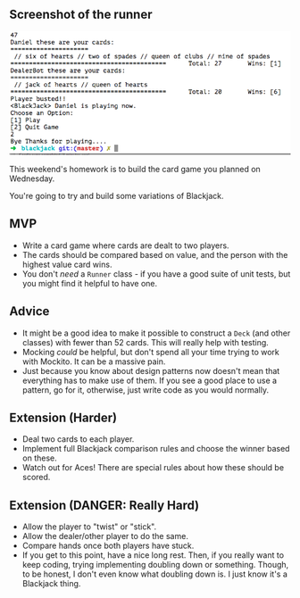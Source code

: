 ## Screenshot of the runner

![blackJack](https://github.com/danie16arrido/BlackJack/blob/master/Screen%20Shot%20Runner.png)

This weekend's homework is to build the card game you planned on Wednesday.

You're going to try and build some variations of Blackjack.

## MVP
- Write a card game where cards are dealt to two players.
- The cards should be compared based on value, and the person with the highest value card wins.
- You don't *need* a `Runner` class - if you have a good suite of unit tests, but you might find it helpful to have one.

## Advice
- It might be a good idea to make it possible to construct a `Deck` (and other classes) with fewer than 52 cards. This will really help with testing.
- Mocking *could* be helpful, but don't spend all your time trying to work with Mockito. It can be a massive pain.
- Just because you know about design patterns now doesn't mean that everything has to make use of them. If you see a good place to use a pattern, go for it, otherwise, just write code as you would normally.

## Extension (Harder)
- Deal two cards to each player.
- Implement full Blackjack comparison rules and choose the winner based on these.
- Watch out for Aces! There are special rules about how these should be scored.

## Extension (DANGER: Really Hard)
- Allow the player to "twist" or "stick".
- Allow the dealer/other player to do the same.
- Compare hands once both players have stuck.
- If you get to this point, have a nice long rest. Then, if you really want to keep coding, trying implementing doubling down or something. Though, to be honest, I don't even know what doubling down is. I just know it's a Blackjack thing.


